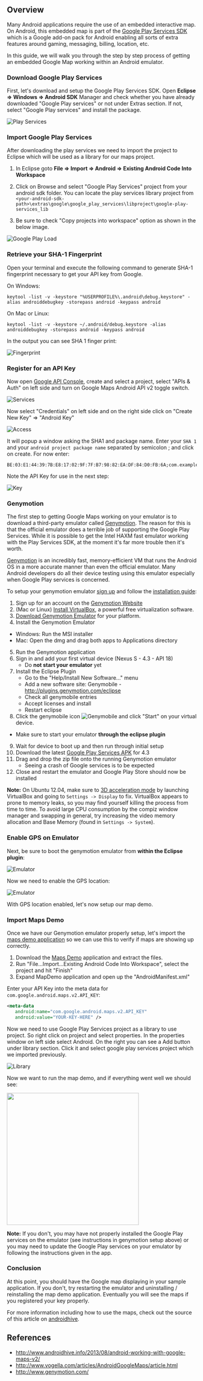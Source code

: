 ## Overview

Many Android applications require the use of an embedded interactive map. On Android, this embedded map is part of the [Google Play Services SDK](http://developer.android.com/google/play-services/setup.html) which is a Google add-on pack for Android enabling all sorts of extra features around gaming, messaging, billing, location, etc.

In this guide, we will walk you through the step by step process of getting an embedded Google Map working within an Android emulator.

### Download Google Play Services

First, let's download and setup the Google Play Services SDK. Open **Eclipse ⇒ Windows ⇒ Android SDK** Manager and check whether you have already downloaded "Google Play services" or not under Extras section. If not, select "Google Play services" and install the package.

![Play Services](http://i.imgur.com/3ZJsWEw.png)

### Import Google Play Services

After downloading the play services we need to import the project to Eclipse which will be used as a library for our maps project.

1. In Eclipse goto **File ⇒ Import ⇒ Android ⇒ Existing Android Code Into Workspace**

2. Click on Browse and select "Google Play Services" project from your android sdk folder. You can locate the play services library project from
`<your-android-sdk-path>\extras\google\google_play_services\libproject\google-play-services_lib`

3. Be sure to check "Copy projects into workspace" option as shown in the below image.

![Google Play Load](http://i.imgur.com/EHefxss.png)

### Retrieve your SHA-1 Fingerprint

Open your terminal and execute the following command to generate SHA-1 fingerprint necessary to get your API key from Google.

On Windows:

```
keytool -list -v -keystore "%USERPROFILE%\.android\debug.keystore" -alias androiddebugkey -storepass android -keypass android
```

On Mac or Linux:

```
keytool -list -v -keystore ~/.android/debug.keystore -alias androiddebugkey -storepass android -keypass android
```

In the output you can see SHA 1 finger print:

![Fingerprint](http://www.androidhive.info/wp-content/uploads/2013/08/android-google-maps-sha-1-fingerprint.png)

### Register for an API Key

Now open [Google API Console](https://cloud.google.com/console), create and select a project, select "APIs & Auth" on left side and turn on Google Maps Android API v2 toggle switch.

![Services](http://i.imgur.com/i4NUoJy.png)

Now select "Credentials" on left side and on the right side click on "Create New Key" =>  "Android Key"

![Access](http://www.androidhive.info/wp-content/uploads/2013/08/google-console-creating-a-key.png)

It will popup a window asking the SHA1 and package name. Enter your `SHA 1` and your `android project package name` separated by semicolon ; and click on create. For now enter:

```
BE:03:E1:44:39:7B:E8:17:02:9F:7F:B7:98:82:EA:DF:84:D0:FB:6A;com.example.mapdemo
```

Note the API Key for use in the next step:

![Key](http://www.androidhive.info/wp-content/uploads/2013/08/google-console-android-maps-api-key1.png)

### Genymotion

The first step to getting Google Maps working on your emulator is to download a third-party emulator called [Genymotion](http://www.genymotion.com/). The reason for this is that the official emulator does a terrible job of supporting the Google Play Services. While it is possible to get the Intel HAXM fast emulator working with the Play Services SDK, at the moment it's far more trouble then it's worth. 

[Genymotion](http://www.genymotion.com/) is an incredibly fast, memory-efficient VM that runs the Android OS in a more accurate manner than even the official emulator. Many Android developers do all their device testing using this emulator especially when Google Play services is concerned.

To setup your genymotion emulator [sign up](https://cloud.genymotion.com/page/customer/login/?next=/) and follow the [installation guide](https://cloud.genymotion.com/page/doc/):

1. Sign up for an account on the [Genymotion Website](https://cloud.genymotion.com/page/customer/login/?next=/)
2. (Mac or Linux) [Install VirtualBox](https://www.virtualbox.org/wiki/Downloads), a powerful free virtualization software.
3. [Download Genymotion Emulator](https://cloud.genymotion.com/page/launchpad/download/) for your platform.
4. Install the Genymotion Emulator
  * Windows: Run the MSI installer
  * Mac: Open the dmg and drag both apps to Applications directory
5. Run the Genymotion application
6. Sign in and add your first virtual device (Nexus S - 4.3 - API 18)
   * Do **not start your emulator** yet
7. Install the Eclipse Plugin
   * Go to the "Help/Install New Software..." menu
   * Add a new software site: Genymobile - http://plugins.genymotion.com/eclipse
   * Check all genymobile entries
   * Accept licenses and install
   * Restart eclipse
8. Click the genymobile icon ![Genymobile](https://cloud.genymotion.com/static/images/doc/genymotion-plugin-eclipse-button.png) and click "Start" on your virtual device.
  * Make sure to start your emulator **through the eclipse plugin**
9. Wait for device to boot up and then run through initial setup
10. Download the latest [Google Play Services APK](http://wiki.rootzwiki.com/Google_Apps#Universal_Packages_2) for 4.3
11. Drag and drop the zip file onto the running Genymotion emulator
    * Seeing a crash of Google services is to be expected
12. Close and restart the emulator and Google Play Store should now be installed

**Note:** On Ubuntu 12.04, make sure to [3D acceleration mode](http://imgur.com/Kl9cOmb) by launching VirtualBox and going to `Settings -> Display` to fix. VirtualBox appears to prone to memory leaks, so you may find yourself killing the process from time to time. To avoid large CPU consumption by the compiz window manager and swapping in general, try increasing the video memory allocation and Base Memory (found in `Settings -> System`).

### Enable GPS on Emulator

Next, be sure to boot the genymotion emulator from **within the Eclipse plugin**:

![Emulator](http://i.imgur.com/OsGYNpE.png)

Now we need to enable the GPS location:

![Emulator](http://i.imgur.com/oAdAKA0.png)

With GPS location enabled, let's now setup our map demo.

### Import Maps Demo

Once we have our Genymotion emulator properly setup, let's import the [maps demo application](https://github.com/thecodepath/android-google-maps-demo) so we can use this to verify if maps are showing up correctly. 

1. Download the [Maps Demo](https://github.com/thecodepath/android-google-maps-demo/archive/master.zip) application and extract the files.
2. Run "File...Import...Existing Android Code Into Workspace", select the project and hit "Finish"
3. Expand MapDemo application and open up the "AndroidManifest.xml"

Enter your API Key into the meta data for `com.google.android.maps.v2.API_KEY`:

```xml
<meta-data
   android:name="com.google.android.maps.v2.API_KEY"
   android:value="YOUR-KEY-HERE" />
```

Now we need to use Google Play Services project as a library to use project. So right click on project and select properties. In the properties window on left side select Android. On the right you can see a Add button under library section. Click it and select google play services project which we imported previously.

![Library](http://i.imgur.com/9dsbUBP.png)

Now we want to run the map demo, and if everything went well we should see:

<img src="http://i.imgur.com/3KFfS9G.png" width="350" />

**Note:** If you don't, you may have not properly installed the Google Play services on the emulator (see instructions in genymotion setup above) or you may need to update the Google Play services on your emulator by following the instructions given in the app.

### Conclusion

At this point, you should have the Google map displaying in your sample application. If you don't, try restarting the emulator and uninstalling / reinstalling the map demo application. Eventually you will see the maps if you registered your key properly.

For more information including how to use the maps, check out the source of this article on [androidhive](http://www.androidhive.info/2013/08/android-working-with-google-maps-v2/).

## References

* <http://www.androidhive.info/2013/08/android-working-with-google-maps-v2/>
* <http://www.vogella.com/articles/AndroidGoogleMaps/article.html>
* <http://www.genymotion.com/>